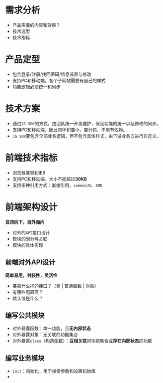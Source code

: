 # 需求分析 #

- 产品需要的内容和效果？
- 技术选型
- 技术指标

# 产品定型 #

- 包含登录/注册/找回密码/信息设置与修改
- 支持PC和移动端，各个子网站需要有自己的样式
- 功能逻辑必须统一和同步

# 技术方案 #

- 通过`JS SDK`的方式，由团队统一开发维护，保证功能的统一以及修改的同步。
- 支持PC和移动端，因此包体积要小，要分包，不能有依赖。
- `JS SDK`要包含全部业务逻辑，但不包含具体样式，由下游业务方进行自定义。

# 前端技术指标 #

- 浏览器兼容到IE8
- 支持PC和移动端，大小不能超过**30KB**
- 支持多种引用方式：直接引用，`commonJS`、`AMD`

# 前端架构设计 #

**自顶向下，自外而内**

- 对外的`API`接口设计
- 模块的划分与关联
- 模块的具体实现

## 前端对外API设计 ##

**简单易用，封装性，灵活性**

- 暴露什么样的接口？（类 | 普通函数 | 对象）
- 有哪些配置项？
- 默认值是什么？

## 编写公共模块 ##

- 对外暴露函数：单一功能，且**无内部状态**
- 对外暴露对象：无关联的功能集合
- 对外暴露`class`（构造函数）：**互相关联**的功能集合或**存在内部状态**的功能

## 编写业务模块 ##

- `init`：初始化，用于接受参数和设置初始值
- 


